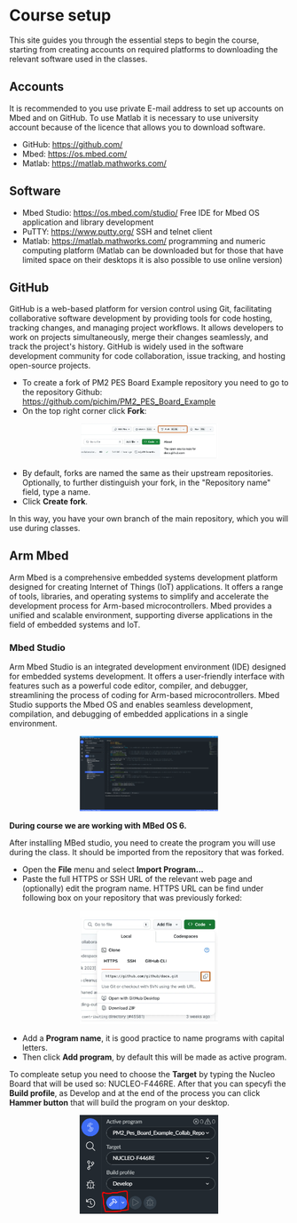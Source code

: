 # Course setup
This site guides you through the essential steps to begin the course, starting from creating accounts on required platforms to downloading the relevant software used in the classes.

## Accounts
It is recommended to you use private E-mail address to set up accounts on Mbed and on GitHub. To use Matlab it is necessary to use university account because of the licence that allows you to download software.

- GitHub: https://github.com/
- Mbed: https://os.mbed.com/
- Matlab: https://matlab.mathworks.com/

## Software

- Mbed Studio: https://os.mbed.com/studio/ Free IDE for Mbed OS application and library development
- PuTTY: https://www.putty.org/ SSH and telnet client
- Matlab: https://matlab.mathworks.com/  programming and numeric computing platform
(Matlab can be downloaded but for those that have limited space on their desktops it is also possible to use online version)

## GitHub
GitHub is a web-based platform for version control using Git, facilitating collaborative software development by providing tools for code hosting, tracking changes, and managing project workflows. It allows developers to work on projects simultaneously, merge their changes seamlessly, and track the project's history. GitHub is widely used in the software development community for code collaboration, issue tracking, and hosting open-source projects.

* To create a fork of PM2 PES Board Example repository you need to go to the repository Github: https://github.com/pichim/PM2_PES_Board_Example
* On the top right corner click **Fork**:


<center><img src="../images/fork.png" alt="Forking repo" width="250" /></center>

* By default, forks are named the same as their upstream repositories. Optionally, to further distinguish your fork, in the "Repository name" field, type a name.
* Click **Create fork**.

In this way, you have your own branch of the main repository, which you will use during classes.

## Arm Mbed
Arm Mbed is a comprehensive embedded systems development platform designed for creating Internet of Things (IoT) applications. It offers a range of tools, libraries, and operating systems to simplify and accelerate the development process for Arm-based microcontrollers. Mbed provides a unified and scalable environment, supporting diverse applications in the field of embedded systems and IoT.

### Mbed Studio
Arm Mbed Studio is an integrated development environment (IDE) designed for embedded systems development. It offers a user-friendly interface with features such as a powerful code editor, compiler, and debugger, streamlining the process of coding for Arm-based microcontrollers. Mbed Studio supports the Mbed OS and enables seamless development, compilation, and debugging of embedded applications in a single environment.
<center><img src="../images/mbed_studio.png" alt="mbed studio" width="250" /></center>

**During course we are working with MBed OS 6.**

After installing MBed studio, you need to create the program you will use during the class. It should be imported from the repository that was forked.
* Open the **File** menu and select **Import Program...**
* Paste the full HTTPS or SSH URL of the relevant web page and (optionally) edit the program name. HTTPS URL can be find under following box on your repository that was previously forked:
<center><img src="../images/https_github.png" alt="https github" width="250" /></center>

* Add a **Program name**, it is good practice to name programs with capital letters.
* Then click **Add program**, by default this will be made as active program.

To compleate setup you need to choose the **Target** by typing the Nucleo Board that will be used so: NUCLEO-F446RE. After that you can specyfi the **Build profile**, as Develop and at the end of the process you can click **Hammer button** that will build the program on your desktop.  
<center><img src="../images/building_mbed.png" alt="https github" width="250" /></center>
